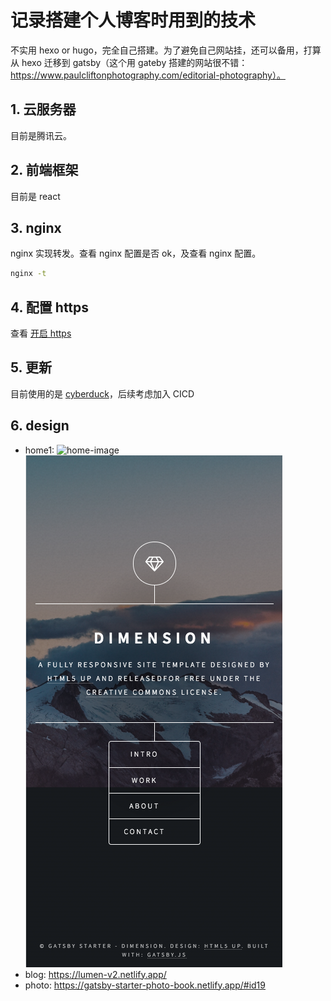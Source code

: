 # 记录搭建个人博客时用到的技术

不实用 hexo or hugo，完全自己搭建。为了避免自己网站挂，还可以备用，打算从 hexo 迁移到 gatsby（这个用 gateby 搭建的网站很不错：https://www.paulcliftonphotography.com/editorial-photography）。

## 1. 云服务器

目前是腾讯云。

## 2. 前端框架

目前是 react

## 3. nginx

nginx 实现转发。查看 nginx 配置是否 ok，及查看 nginx 配置。

```bash
nginx -t
```

## 4. 配置 https

查看 [开启 https](https://github.com/xiaogliu/step-by-step/blob/master/09_Utilties/9_nginx/04.%E5%BC%80%E5%90%AF%20https.md)

## 5. 更新

目前使用的是 [cyberduck](https://cyberduck.io/)，后续考虑加入 CICD

## 6. design 

- home1:
![home-image](./images/home.png "desktop") 
![home-image](./images/mhome.png "mobile") 
- blog: https://lumen-v2.netlify.app/
- photo: https://gatsby-starter-photo-book.netlify.app/#id19
